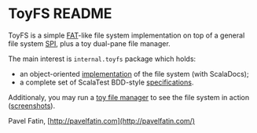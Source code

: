 ToyFS README
============

ToyFS is a simple [FAT](http://en.wikipedia.org/wiki/File_Allocation_Table "File Allocation Table - Wikipedia")-like file system implementation
on top of a general file system [SPI](https://github.com/pavelfatin/toyfs/tree/master/src/main/scala/com/pavelfatin/fs "File system SPI package"), plus a toy dual-pane file manager.

The main interest is `internal.toyfs` package which holds:

* an object-oriented [implementation](https://github.com/pavelfatin/toyfs/tree/master/src/main/scala/com/pavelfatin/fs/internal/toyfs "ToyFS implementation package") of the file system (with ScalaDocs);
* a complete set of ScalaTest BDD-style [specifications](https://github.com/pavelfatin/toyfs/tree/master/src/test/scala/com/pavelfatin/fs/internal/toyfs "ToyFS specificatins package").

Additionaly, you may run a [toy file manager](https://github.com/pavelfatin/toyfs/tree/master/src/main/scala/com/pavelfatin/fs/manager "Toy File Manager package") to see the file system in action ([screenshots](https://github.com/pavelfatin/toyfs/tree/master/images "Toy File Manager screenshots")).

Pavel Fatin, [http://pavelfatin.com](http://pavelfatin.com/)
